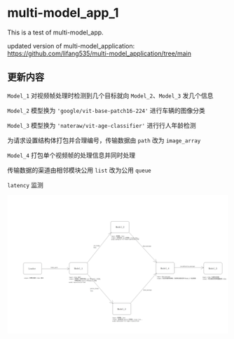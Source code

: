 # multi-model_app_1
This is a test of multi-model_app.

updated version of multi-model_application:
https://github.com/lifang535/multi-model_application/tree/main

## 更新内容

`Model_1` 对视频帧处理时检测到几个目标就向 `Model_2`、`Model_3` 发几个信息

`Model_2` 模型换为 `'google/vit-base-patch16-224'` 进行车辆的图像分类

`Model_3` 模型换为 `'nateraw/vit-age-classifier'` 进行行人年龄检测

为请求设置结构体打包并合理编号，传输数据由 `path` 改为 `image_array`

`Model_4` 打包单个视频帧的处理信息并同时处理

传输数据的渠道由相邻模块公用 `list` 改为公用 `queue`

`latency` 监测

![Image](https://github.com/lifang535/multi-model_app_1/blob/main/multi-model_structure.png)
